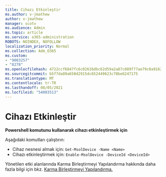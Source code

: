 ```yaml
---
title: Cihazı Etkinleştir
ms.author: v-jmathew
author: v-jmathew
manager: scotv
ms.audience: Admin
ms.topic: article
ms.service: o365-administration
ROBOTS: NOINDEX, NOFOLLOW
localization_priority: Normal
ms.collection: Adm_O365
ms.custom:
- "9003257"
- "8278"
ms.openlocfilehash: 4722ccf6847fc6c02616dbc62d59a2a87c089f77ae79c0a916211af6c5f2a6d0
ms.sourcegitcommit: b5f7da89a650d2915dc652449623c78be6247175
ms.translationtype: MT
ms.contentlocale: tr-TR
ms.lasthandoff: 08/05/2021
ms.locfileid: "54003513"
---
```

# <a name="enable-device"></a>Cihazı Etkinleştir

**Powershell komutunu kullanarak cihazı etkinleştirmek için**

Aşağıdaki komutları çalıştırın:

- Cihaz nesnesi almak için: `Get-MsolDevice -Name <Name>`
- Cihazı etkinleştirmek için: `Enable-MsolDevice -DeviceId <DeviceId>`

Yönetilen etki alanlarında Karma Birleştirmeyi Yapılandırma hakkında daha fazla bilgi için bkz. [Karma Birleştirmeyi Yapılandırma.](https://docs.microsoft.com/azure/active-directory/devices/hybrid-azuread-join-managed-domains)
